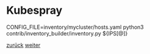 Kubespray
===

CONFIG_FILE=inventory/mycluster/hosts.yaml python3 contrib/inventory_builder/inventory.py ${IPS[@]}


[zurück](https://github.com/JohnnyW74/DevOpsCon2019/blob/master/doc/04-me.md) [weiter](https://github.com/JohnnyW74/DevOpsCon2019/blob/master/doc/06-install-ansible.md)
